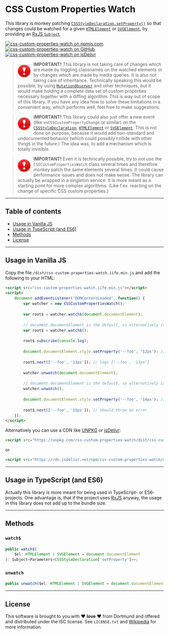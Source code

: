 # CSS Custom Properties Watch

This library is monkey patching [`CSSStyleDeclaration.setProperty()`](https://developer.mozilla.org/en-US/docs/Web/API/CSSStyleDeclaration/setProperty) so that changes could be watched for a given [`HTMLElement`](https://developer.mozilla.org/en-US/docs/Web/API/HTMLElement) or [`SVGElement`](https://developer.mozilla.org/en-US/docs/Web/API/SVGElement), by providing an [RxJS `Subject`](https://rxjs.dev/guide/subject).

[![css-custom-properties-watch on npmjs.com](https://img.shields.io/npm/v/css-custom-properties-watch?logo=npm&logoColor=white)](https://www.npmjs.com/package/css-custom-properties-watch)
[![css-custom-properties-watch on GitHub](https://img.shields.io/github/package-json/v/StefanJelner/css-custom-properties-watch?logo=github&logoColor=white)](https://github.com/StefanJelner/css-custom-properties-watch)
[![css-custom-properties-watch on jsDelivr](https://data.jsdelivr.com/v1/package/npm/css-custom-properties-watch/badge?style=rounded)](https://www.jsdelivr.com/package/npm/css-custom-properties-watch)

> <img src="assets/warning.png" alt="Important" width="50" height="60" align="left" /> **IMPORTANT!** This library is not taking care of changes which are made by toggling classnames on the watched elements or by changes which are made by media queries. It is also not taking care of inheritance. Technically speaking this would be possible, by using [`MutationObserver`](https://developer.mozilla.org/en-US/docs/Web/API/MutationObserver/MutationObserver) and other techniques, but it would make holding a complete data set of custom properties necessary together with a diffing algorithm. This is way out of scope of this library. If you have any idea how to solve these limitations in a convenient way, which performs well, feel free to make suggestions.

> <img src="assets/warning.png" alt="Important" width="50" height="60" align="left" /> **IMPORTANT!** This library could also just offer a new event (like `onCSSCustomPropertyChange` or similar) on the [`CSSStyleDeclaration`](https://developer.mozilla.org/en-US/docs/Web/API/CSSStyleDeclaration), [`HTMLElement`](https://developer.mozilla.org/en-US/docs/Web/API/HTMLElement) or [`SVGElement`](https://developer.mozilla.org/en-US/docs/Web/API/SVGElement). This is not done on purpose, because it would add non-standard and undocumented behavior (which could possibly collide with other things in the future.) The idea was, to add a mechanism which is totally invisible.

> <img src="assets/warning.png" alt="Important" width="50" height="60" align="left" /> **IMPORTANT!** Even it is technically possible, try to not use the `CSSCustomPropertiesWatch` class several times and therefore monkey patch the same elements several times. It could cause performance issues and does not make sense. The library can actually be wrapped in a singleton service. It is more meant as a starting point for more complex algorithms. (Like f.ex. reacting on the change of specific CSS custom properties.)

---

## Table of contents

- [Usage in Vanilla JS](#vanilla-js)
- [Usage in TypeScript (and ES6)](#typescript)
- [Methods](#methods)
- [License](#license)

---

## <a name="vanilla-js"></a> Usage in Vanilla JS

Copy the file `/dist/css-custom-properties-watch.iife.min.js` and add the following to your HTML:

```html
<script src="css-custom-properties-watch.iife.min.js"></script>
<script>
    document.addEventListener('DOMContentLoaded', function() {
        var watcher = new CSSCustomPropertiesWatch();

        var root$ = watcher.watch$(document.documentElement);

        // document.documentElement is the default, so alternatively it can be called like this:
        var root$ = watcher.watch$();
        
        root$.subscribe(console.log);

        document.documentElement.style.setProperty('--foo', '12px'); // logs ['--foo', '12px']

        root$.next(['--foo', '13px']); // logs ['--foo', '13px']

        watcher.unwatch(document.documentElement);

        // document.documentElement is the default, so alternatively it can be called like this:
        watcher.unwatch();

        document.documentElement.style.setProperty('--foo', '14px'); // logs nothing

        root$.next(['--foo', '15px']); // should throw an error
    });
</script>
```

Alternatively you can use a CDN like [UNPKG](https://unpkg.com) or [jsDelivr](https://www.jsdelivr.com/):

```html
<script src="https://unpkg.com/css-custom-properties-watch/dist/css-custom-properties-watch.iife.min.js"></script>
```

or

```html
<script src="https://cdn.jsdelivr.net/npm/css-custom-properties-watch/dist/css-custom-properties-watch.iife.min.js"></script>
```

---

## <a name="typescript"></a> Usage in TypeScript (and ES6)

Actually this library is more meant for being used in TypeScript- or ES6-projects. One advantage is, that if the project uses [RxJS](https://github.com/reactivex/rxjs) anyway, the usage in this library does not add up to the bundle size.

---

## <a name="methods"></a> Methods

### `watch$`

```ts
public watch$(
    $el: HTMLElement | SVGElement = document.documentElement
): Subject<Parameters<CSSStyleDeclaration['setProperty']>>;
```

### `unwatch`

```ts
public unwatch($el: HTMLElement | SVGElement = document.documentElement): boolean;
```

---

## <a name="license"></a> License

This software is brought to you with :heart: **love** :heart: from Dortmund and offered and distributed under the ISC license. See `LICENSE.txt` and [Wikipedia](https://en.wikipedia.org/wiki/ISC_license) for more information.
